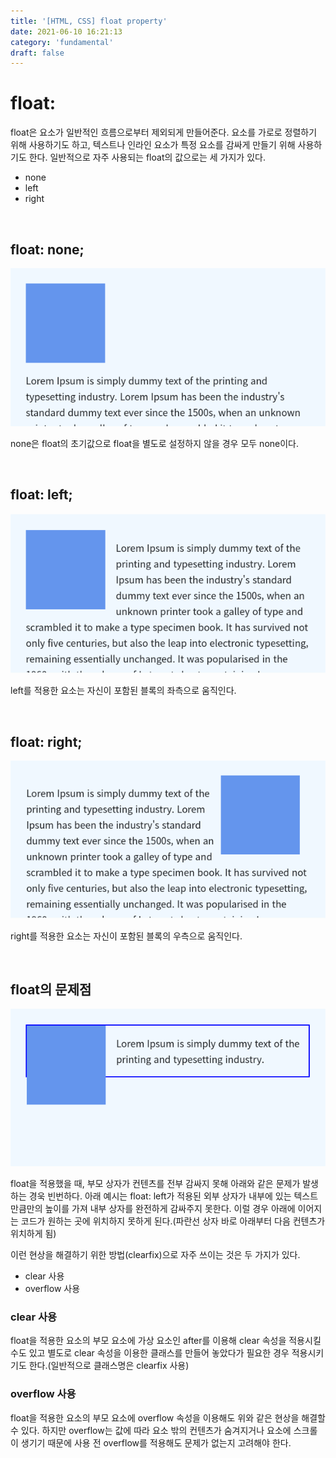 ```yaml
---
title: '[HTML, CSS] float property'
date: 2021-06-10 16:21:13
category: 'fundamental'
draft: false
---
```


# float:

float은 요소가 일반적인 흐름으로부터 제외되게 만들어준다. 요소를 가로로 정렬하기 위해 사용하기도 하고, 텍스트나 인라인 요소가 특정 요소를 감싸게 만들기 위해 사용하기도 한다. 일반적으로 자주 사용되는 float의 값으로는 세 가지가 있다.

- none
- left
- right

<br />

## float: none;

![](../../assets/post/floatProperty/floatNone.png)

none은 float의 초기값으로 float을 별도로 설정하지 않을 경우 모두 none이다.

<br />

## float: left;

![](../../assets/post/floatProperty/floatLeft.png)

left를 적용한 요소는 자신이 포함된 블록의 좌측으로 움직인다.

<br />

## float: right;

![](../../assets/post/floatProperty/floatRight.png)

right를 적용한 요소는 자신이 포함된 블록의 우측으로 움직인다.

<br />

## float의 문제점

![](../../assets/post/floatProperty/floatPb.png)

float을 적용했을 때, 부모 상자가 컨텐츠를 전부 감싸지 못해 아래와 같은 문제가 발생하는 경욱 빈번하다. 아래 예시는 float: left가 적용된 외부 상자가 내부에 있는 텍스트만큼만의 높이를 가져 내부 상자를 완전하게 감싸주지 못한다. 이럴 경우 아래에 이어지는 코드가 원하는 곳에 위치하지 못하게 된다.(파란선 상자 바로 아래부터 다음 컨텐츠가 위치하게 됨)

이런 현상을 해결하기 위한 방법(clearfix)으로 자주 쓰이는 것은 두 가지가 있다.

- clear 사용
- overflow 사용

### clear 사용

float을 적용한 요소의 부모 요소에 가상 요소인 after를 이용해 clear 속성을 적용시킬 수도 있고 별도로 clear 속성을 이용한 클래스를 만들어 놓았다가 필요한 경우 적용시키기도 한다.(일반적으로 클래스명은 clearfix 사용)

### overflow 사용

float을 적용한 요소의 부모 요소에 overflow 속성을 이용해도 위와 같은 현상을 해결할 수 있다. 하지만 overflow는 값에 따라 요소 밖의 컨텐츠가 숨겨지거나 요소에 스크롤이 생기기 때문에 사용 전 overflow를 적용해도 문제가 없는지 고려해야 한다.

<br/>
<br/>
